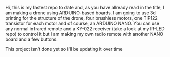 Hi, this is my lastest repo to date and, as you have allready read in the title, I am making a drone using ARDUINO-based boards.
I am going to use 3d printing for the structure of the drone, four brushless motors, one TIP122 transistor for each motor and of course, an ARDUINO NANO.
You can use any normal infrared remote and a KY-022 receiver (take a look at my IR-LED repo) to control it but I am making my own radio remote with another NANO board and a few buttons.

This project isn't done yet so i'll be updating it over time
